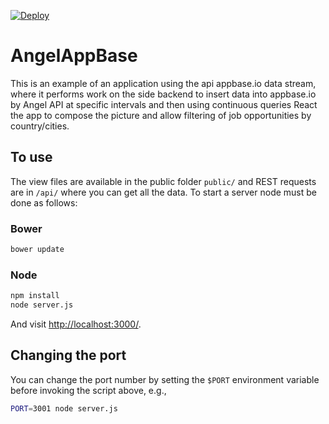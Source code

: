 [![Deploy](https://www.herokucdn.com/deploy/button.png)](https://heroku.com/deploy)

# AngelAppBase

This is an example of an application using the api appbase.io data stream, where it performs work on the side backend to insert data into appbase.io by Angel API at specific intervals and then using continuous queries React the app to compose the picture and allow filtering of job opportunities by country/cities.

## To use

The view files are available in the public folder  `public/` and REST requests are in `/api/` where you can get all the data. To start a server node must be done as follows:

### Bower

```sh
bower update
```

### Node

```sh
npm install
node server.js
```

And visit <http://localhost:3000/>.

## Changing the port

You can change the port number by setting the `$PORT` environment variable before invoking the script above, e.g.,

```sh
PORT=3001 node server.js
```
